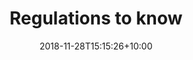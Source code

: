 ---
title: "Regulations to know"
date: 2018-11-28T15:15:26+10:00
featured: true
weight: 3
layout: service
---